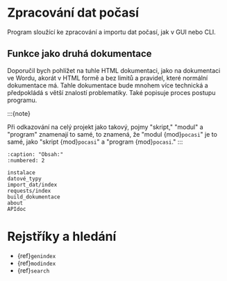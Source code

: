 # Zpracování dat počasí

Program sloužící ke zpracování a importu dat počasí, jak v GUI nebo CLI.

## Funkce jako druhá dokumentace

Doporučil bych pohlížet na tuhle HTML dokumentaci, jako na dokumentaci ve Wordu, akorát v HTML formě a bez limitů a
pravidel, které normální dokumentace má. Tahle dokumentace bude mnohem více technická a předpokládá s větší znalostí
problematiky. Také popisuje proces postupu programu.

:::{note}

Při odkazování na celý projekt jako takový, pojmy "skript," "modul" a "program" znamenají to samé, to znamená, že "modul
{mod}`pocasi`" je to samé, jako "skript {mod}`pocasi`" a "program {mod}`pocasi`."
:::

```{toctree}
:caption: "Obsah:"
:numbered: 2

instalace
datové_typy
import_dat/index
requests/index
build_dokumentace
about
APIdoc
```

# Rejstříky a hledání

* {ref}`genindex`
* {ref}`modindex`
* {ref}`search`

